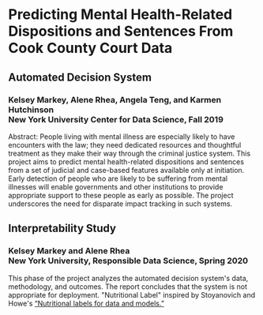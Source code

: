 # Predicting Mental Health-Related Dispositions and Sentences From Cook County Court Data


## Automated Decision System
### Kelsey Markey, Alene Rhea, Angela Teng, and Karmen Hutchinson<br/>New York University Center for Data Science, Fall 2019
Abstract: People living with mental illness are especially likely to have encounters with the law; they need dedicated resources and thoughtful treatment as they make their way through the criminal justice system. This project aims to predict mental health-related dispositions and sentences from a set of judicial and case-based features available only at initiation. Early detection of people who are likely to be suffering from mental illnesses will enable governments and other institutions to provide appropriate support to these people as early as possible. The project underscores the need for disparate impact tracking in such systems.



## Interpretability Study
### Kelsey Markey and Alene Rhea<br/>New York University, Responsible Data Science, Spring 2020
This phase of the project analyzes the automated decision system's data, methodology, and outcomes. The report concludes that the system is not appropriate for deployment. "Nutritional Label" inspired by Stoyanovich and Howe's [“Nutritional labels for data and models.”](http://sites.computer.org/debull/A19sept/p13.pdf) 
